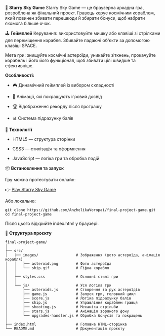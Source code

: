 🌌 <strong>Starry Sky Game</strong>
Starry Sky Game — це браузерна аркадна гра, розроблена як фінальний проєкт.
Гравець керує космічним кораблем, який повинен збивати перешкоди й збирати бонуси, щоб набрати якомога більше очок.


🕹️ <strong>Геймплей</strong>
Керування: використовуйте мишку або клавіші зі стрілками для переміщення корабля. Збивайте падаючі об'єкти за допомогою клавіші SPACE.

Мета гри: знищуйте космічні астероїди, уникайте зіткнень, прокачуйте корабель і його його функціонал, щоб збивати цілі швидше та ефективніше.


<strong>Особливості:</strong>

- 🎮 Динамічний геймплей із вибором складності

- 🌠 Анімації, які покращують ігровий досвід

- 🏆 Відображення рекорду після програшу

- 📊 Система підрахунку балів


🚀 <strong>Технології</strong>

- HTML5 — структура сторінки

- CSS3 — стилізація та оформлення

- JavaScript — логіка гри та обробка подій


📦 <strong>Встановлення та запуск</strong>

Гру можна протестувати онлайн:

👉 <a href="https://anzhelikavoropai.github.io/final-project-game/">Play Starry Sky Game</a>

Або локально:

```
git clone https://github.com/AnzhelikaVoropai/final-project-game.git
cd final-project-game
```
Після цього відкрийте index.html у браузері.


📁 <strong>Структура проєкту</strong>

```
final-project-game/
│
├── src/
│   ├── images/                 # Зображення (фото астероїда, анімація корабля)
│   │   ├── asteroid.png        # Фото астероїда
│   │   └── ship.gif            # Гіфка корабля
│   │
│   ├── styles.css              # Основні стилі гри
│   │
│   └── js/                     # Уся логіка гри
│       ├── asteroids.js        # Створення та рух астероїдів
│       ├── game.js             # Запуск гри, головний цикл
│       ├── score.js            # Логіка підрахунку балів
│       ├── ship.js             # Управління кораблем гравця
│       ├── shooting.js         # Механіка стрільби
│       ├── stars.js            # Анімація зоряного фону
│       └── upgrades-handler.js # Обробка бонусів та покращень
│
├── index.html                  # Головна HTML-сторінка
└── README.md                   # Документація проєкту

```




